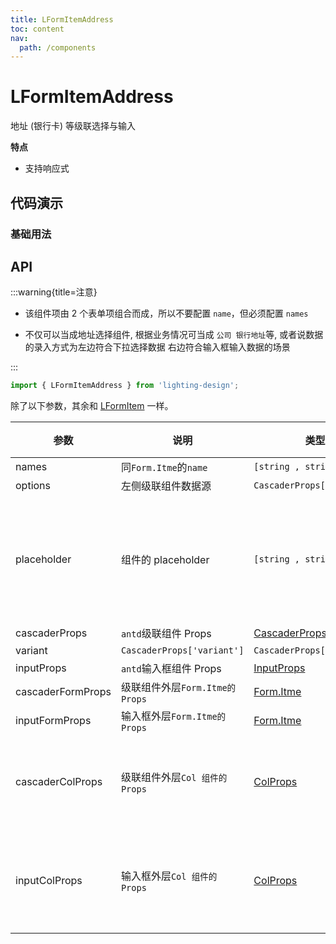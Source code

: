```yaml
---
title: LFormItemAddress
toc: content
nav:
  path: /components
---
```


# LFormItemAddress

地址 (银行卡) 等级联选择与输入

**特点**

- 支持响应式

## 代码演示

### 基础用法

<code src='./demos/Demo1.tsx'></code>

## API

>

:::warning{title=注意}

- 该组件项由 2 个表单项组合而成，所以不要配置 `name`，但必须配置 `names`

- 不仅可以当成地址选择组件, 根据业务情况可当成 `公司 银行地址`等, 或者说数据的录入方式为左边符合下拉选择数据 右边符合输入框输入数据的场景

:::

```ts
import { LFormItemAddress } from 'lighting-design';
```

除了以下参数，其余和 [LFormItem](/components/form-item) 一样。

| 参数              | 说明                            | 类型                                                           | 默认值                                 |
| ----------------- | ------------------------------- | -------------------------------------------------------------- | -------------------------------------- |
| names             | 同`Form.Itme`的`name`           | `[string , string]`                                            | `-`                                    |
| options           | 左侧级联组件数据源              | `CascaderProps['options'] `                                    | `-`                                    |
| placeholder       | 组件的 placeholder              | `[string , string]`                                            | `['请选择省/市/区', '请输入详细地址']` |
| cascaderProps     | `antd`级联组件 Props            | [CascaderProps](https://ant.design/components/cascader-cn#api) | `-`                                    |
| variant           | `CascaderProps['variant']`      | `CascaderProps['variant']`                                     | `-`                                    |
| inputProps        | `antd`输入框组件 Props          | [InputProps](https://ant.design/components/input-cn#api)       | `-`                                    |
| cascaderFormProps | 级联组件外层`Form.Itme的 Props` | [Form.Itme](https://ant.design/components/input-cn#api)        | `-`                                    |
| inputFormProps    | 输入框外层`Form.Itme的 Props`   | [Form.Itme](https://ant.design/components/input-cn#api)        | `-`                                    |
| cascaderColProps  | 级联组件外层`Col 组件的 Props`  | [ColProps](https://ant.design/components/grid-cn#col)          | `{ xs: 24, md: 12, lg: 6, xxl: 8, }`   |
| inputColProps     | 输入框外层`Col 组件的 Props`    | [ColProps](https://ant.design/components/grid-cn#col)          | `{ xs: 24, md: 12, lg: 18, xxl: 16, }` |
